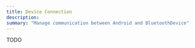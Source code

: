 ```yaml
---
title: Device Connection
description: 
summary: "Manage communication between Android and BluetoothDevice"
---
```


TODO
